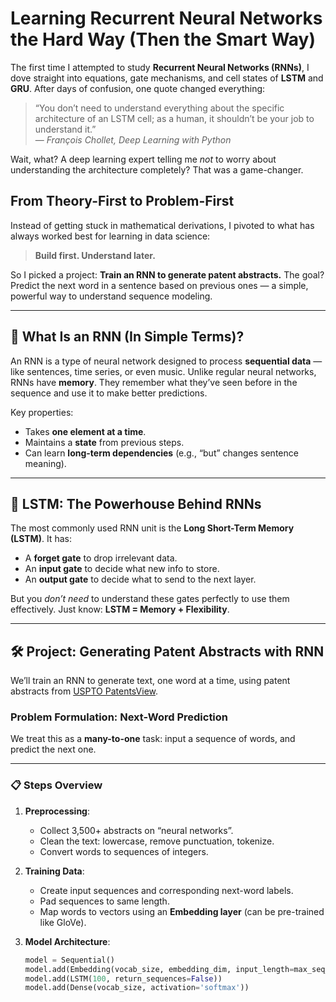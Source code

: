 # Learning Recurrent Neural Networks the Hard Way (Then the Smart Way)

The first time I attempted to study **Recurrent Neural Networks (RNNs)**, I dove straight into equations, gate mechanisms, and cell states of **LSTM** and **GRU**. After days of confusion, one quote changed everything:

> “You don’t need to understand everything about the specific architecture of an LSTM cell; as a human, it shouldn’t be your job to understand it.”  
> — *François Chollet, Deep Learning with Python*

Wait, what? A deep learning expert telling me *not* to worry about understanding the architecture completely? That was a game-changer.

## From Theory-First to Problem-First

Instead of getting stuck in mathematical derivations, I pivoted to what has always worked best for learning in data science:

> **Build first. Understand later.**

So I picked a project: **Train an RNN to generate patent abstracts.** The goal? Predict the next word in a sentence based on previous ones — a simple, powerful way to understand sequence modeling.

---

## 🧠 What Is an RNN (In Simple Terms)?

An RNN is a type of neural network designed to process **sequential data** — like sentences, time series, or even music. Unlike regular neural networks, RNNs have **memory**. They remember what they’ve seen before in the sequence and use it to make better predictions.

Key properties:

- Takes **one element at a time**.
- Maintains a **state** from previous steps.
- Can learn **long-term dependencies** (e.g., “but” changes sentence meaning).

---

## 🔁 LSTM: The Powerhouse Behind RNNs

The most commonly used RNN unit is the **Long Short-Term Memory (LSTM)**. It has:

- A **forget gate** to drop irrelevant data.
- An **input gate** to decide what new info to store.
- An **output gate** to decide what to send to the next layer.

But you *don’t need* to understand these gates perfectly to use them effectively. Just know: **LSTM = Memory + Flexibility**.

---

## 🛠 Project: Generating Patent Abstracts with RNN

We’ll train an RNN to generate text, one word at a time, using patent abstracts from [USPTO PatentsView](https://patentsview.org/).

### Problem Formulation: Next-Word Prediction

We treat this as a **many-to-one** task: input a sequence of words, and predict the next one.

---

### 📋 Steps Overview

1. **Preprocessing**:
   - Collect 3,500+ abstracts on “neural networks”.
   - Clean the text: lowercase, remove punctuation, tokenize.
   - Convert words to sequences of integers.

2. **Training Data**:
   - Create input sequences and corresponding next-word labels.
   - Pad sequences to same length.
   - Map words to vectors using an **Embedding layer** (can be pre-trained like GloVe).

3. **Model Architecture**:
   ```python
   model = Sequential()
   model.add(Embedding(vocab_size, embedding_dim, input_length=max_seq_len))
   model.add(LSTM(100, return_sequences=False))
   model.add(Dense(vocab_size, activation='softmax'))
